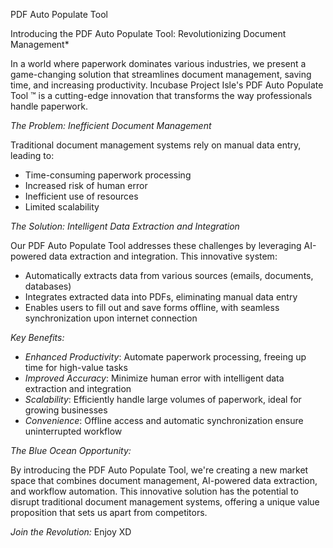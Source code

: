 
PDF Auto Populate Tool

Introducing the PDF Auto Populate Tool: Revolutionizing Document Management*

In a world where paperwork dominates various industries, we present a game-changing solution that streamlines document management, saving time, and increasing productivity. Incubase Project Isle's PDF Auto Populate Tool ™️ is a cutting-edge innovation that transforms the way professionals handle paperwork.

*The Problem: Inefficient Document Management*

Traditional document management systems rely on manual data entry, leading to:

- Time-consuming paperwork processing
- Increased risk of human error
- Inefficient use of resources
- Limited scalability

*The Solution: Intelligent Data Extraction and Integration*

Our PDF Auto Populate Tool addresses these challenges by leveraging AI-powered data extraction and integration. This innovative system:

- Automatically extracts data from various sources (emails, documents, databases)
- Integrates extracted data into PDFs, eliminating manual data entry
- Enables users to fill out and save forms offline, with seamless synchronization upon internet connection

*Key Benefits:*

- *Enhanced Productivity*: Automate paperwork processing, freeing up time for high-value tasks
- *Improved Accuracy*: Minimize human error with intelligent data extraction and integration
- *Scalability*: Efficiently handle large volumes of paperwork, ideal for growing businesses
- *Convenience*: Offline access and automatic synchronization ensure uninterrupted workflow

*The Blue Ocean Opportunity:*

By introducing the PDF Auto Populate Tool, we're creating a new market space that combines document management, AI-powered data extraction, and workflow automation. This innovative solution has the potential to disrupt traditional document management systems, offering a unique value proposition that sets us apart from competitors.

*Join the Revolution:*
Enjoy XD
